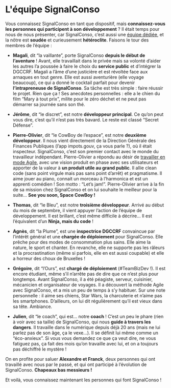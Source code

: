 # L'équipe SignalConso

Vous connaissez SignalConso en tant que dispositif, mais **connaissez-vous les personnes qui participent à son développement** ? Il était temps pour nous de nous présenter, car SignalConso, c’est aussi une [équipe dédiée](https://signalconso.beta.gouv.fr/blog/2019/06/25/une-equipe-dediee), et la nôtre est **soudée** et curieusement **hétéroclite**. Faisons le tour des membres de l’équipe :

+ **Magali**, dit “la vaillante”, porte SignalConso **depuis le début de l’aventure** ! Avant, elle travaillait dans le privée mais sa volonté d’aider les autres l’a poussée à faire le choix du **service public** et d’intégrer la DGCCRF. Magali a l’âme d’une justicière et est révoltée face aux arnaques en tout genre. Elle est aussi aventurière (elle voyage beaucoup), ce qui a donné le cocktail parfait pour devenir **l’intrapreneuse de SignalConso**. Sa tâche est très simple : faire réussir le projet. Rien que ça ! Ses anecdotes personnelles : elle a le chien du film “Mary à tout prix”, milite pour le zéro déchet et ne peut pas démarrer sa journée sans son thé.

+ **Jérôme**, dit “le discret”, est notre **développeur principal**. Ce qu’on peut vous dire, c’est qu’il n’est pas très bavard. Le reste est classé “Secret Défense”.

+ **Pierre-Olivier**, dit “le CowBoy de l’espace”, est notre **deuxième développeur**. Il nous vient directement de la Direction Générale des Finances Publiques (l’app impots.gouv, ça vous parle ?), où il était inspecteur. SignalConso, c’est son premier contact avec le monde du travailleur indépendant. Pierre-Olivier a répondu au désir de [travailler en mode Agile](https://signalconso.beta.gouv.fr/blog/2019/06/18/la-methode-incrementale), avec une vision produit en phase avec ses utilisateurs et apporter de la valeur à **un produit utile au grand public**. Il allie clean code (sans point virgule mais pas sans point d’arrêt) et pragmatisme. Il aime jouer au piano, connait un morceau à l’harmonica et est un apprenti comédien ! Son motto : “Let’s jam!”. Pierre-Olivier arrive à la fin de sa mission chez SignalConso et on lui souhaite le meilleur pour la suite… **See you soon, Space CowBoy !**

+ **Thomas**, dit “le Bleu”, est notre **troisième développeur**. Arrivé au début du mois de septembre, il vient appuyer l’action de l’équipe de développement. Il est brillant, c’est même difficile à décrire… Il est l’équivalent d’un **Ninja, mais du code** !

+ **Agnès**, dit “la Plume”, est une **inspectrice DGCCRF** convaincue par l’intérêt général et une **chargée de déploiement** pour SignalConso. Elle prêche pour des modes de consommation plus sains. Elle aime la nature, le sport et chanter. En revanche, elle ne supporte pas les râleurs et la procrastination (même si parfois, elle en est aussi coupable) et elle a horreur des choux de Bruxelles !

+ **Grégoire**, dit “l’Ours”, est **chargé de déploiement** (#TeamBizDev !). Il est encore étudiant, même s’il n’arrête pas de dire que ce n’est plus pour longtemps. Avant SignalConso, il a été péagiste, serveur, cuisinier, mécanicien et organisateur de voyages. Il a découvert la méthode Agile avec SignalConso, et a mis un peu de temps à s’y habituer. Sur une note personnelle : il aime ses chiens, Star Wars, la charcuterie et n’aime pas les smartphones. D’ailleurs, on lui dit régulièrement qu’il est vieux dans sa tête. Ambiance.

+ **Julien**, dit “le coach”, qui est… notre **coach** ! C’est un peu le phare (rien à voir avec sa taille) de SignalConso, qui nous **guide à travers les dangers**. Il travaille dans le numérique depuis déjà 20 ans (mais ne lui parlez pas de son âge, ça le vexe…). Il se définit lui même comme un “éco-anxieux”. Si vous vous demandez ce que ça veut dire, ne vous fatiguez pas, ça fait des mois qu’on travaille avec lui, et on a toujours pas déchiffré le mystère !

On en profite pour saluer **Alexandre et Franck**, deux personnes qui ont travaillé avec nous par le passé, et qui ont participé à l’évolution de SignalConso. **Chapeaux bas messieurs !**

Et voilà, vous connaissez maintenant les personnes qui font SignalConso ! 


